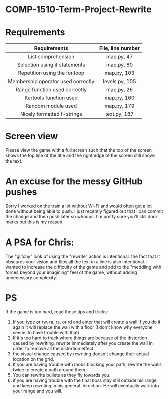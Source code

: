 # COMP-1510-Term-Project-Rewrite

# Requirements

|            Requirements            | File, line number |
|:----------------------------------:|:-----------------:|
|         List comprehension         |    map.py, 47     |
|   Selection using if statements    |    map.py, 80     |
|   Repetition using the for loop    |    map.py, 103    |
| Membership operator used correctly |  levels.py, 105   |
|   Range function used correctly    |    map.py, 26     |
|      Itertools function used       |    map.py, 160    |
|         Random module used         |    map.py, 179    |
|     Nicely formatted f-strings     |   text.py, 187    |

# Screen view

Please view the game with a full screen such that the top of the screen shows the top line of the title and the right
edge of the screen still shows the text.

# An excuse for the messy GitHub pushes

Sorry I worked on the train a lot without Wi-Fi and would often get a lot done without being able to push.
I just recently figured out that I can commit the change and then push later so whoops.
I'm pretty sure you'll still dock marks but this is my reason.

# A PSA for Chris:

The "glitchy" look of using the "rewrite" action is intentional.
the fact that it obscures your vision and flips all the text in a line is also intentional.
I wanted to increase the difficulty of the game and add to
the "meddling with forces beyond your imagining"
feel of the game, without adding unnecessary complexity.

# PS

If the game is too hard, read these tips and tricks:

1. If you type or rw, ra, rs, or rd and enter that will create a wall if you do it again it will replace the wall with a
   floor (I don't know why everyone seems to have trouble with that)
2. If it's too hard to track where things are because of the distortion caused by rewriting,
   rewrite immediately after you create the wall in order to remove all the distortion effect.
3. the visual change caused by rewriting doesn't change their actual location on the grid.
4. If you are having trouble with mobs blocking your path, rewrite the walls twice to create a path around them.
5. You can rewrite bullets as they fly towards you.
6. if you are having trouble with the final boss stay still outside his range and keep rewriting in his general.
   direction. He will eventually walk into your range and you will.

